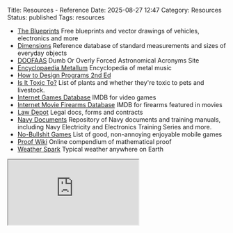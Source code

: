 Title: Resources - Reference
Date: 2025-08-27 12:47
Category: Resources
Status: published
Tags: resources


- [The Blueprints](https://the-blueprints.com/) Free blueprints and vector drawings of vehicles, electronics and more
- [Dimensions](https://www.dimensions.com/) Reference database of standard measurements and sizes of everyday objects
- [DOOFAAS](https://lweb.cfa.harvard.edu/~gpetitpas/Links/Astroacro.html) Dumb Or Overly Forced Astronomical Acronyms Site
- [Encyclopaedia Metallum](https://www.metal-archives.com/) Encyclopedia of metal music
- [How to Design Programs 2nd Ed](https://htdp.org/2023-3-6/Book/index.html) 
- [Is It Toxic To?](https://iitt.chester.how/) List of plants and whether they're toxic to pets and livestock.
- [Internet Games Database](https://www.igdb.com/) IMDB for video games
- [Internet Movie Firearms Database](https://www.imfdb.org/wiki/Main_Page) IMDB for firearms featured in movies
- [Law Depot](https://www.lawdepot.com/) Legal docs, forms and contracts
- [Navy Documents](https://maritime.org/doc/#neets) Repository of Navy documents and training manuals, including Navy Electricity and Electronics Training Series and more.
- [No-Bullshit Games](https://nobsgames.stavros.io/) List of good, non-annoying enjoyable mobile games
- [Proof Wiki](https://proofwiki.org/wiki/Main_Page) Online compendium of mathematical proof
- [Weather Spark](https://weatherspark.com/) Typical weather anywhere on Earth

<div>
 <iframe src="https://obsidian.md/auth" title="description"></iframe> 
</div>